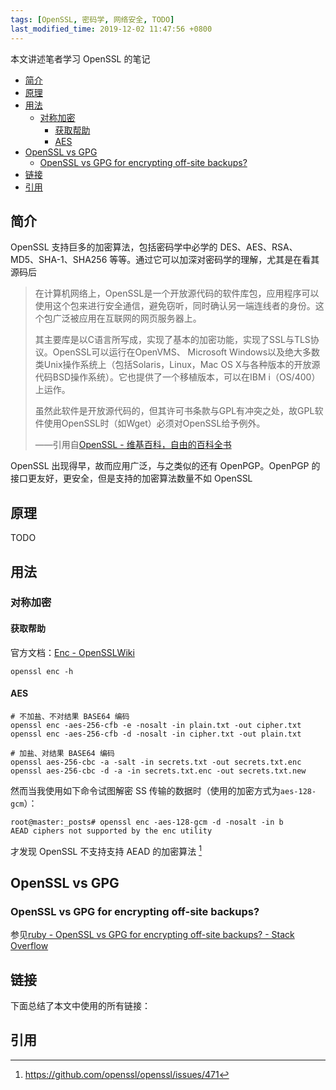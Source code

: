 ```yaml
---
tags: [OpenSSL, 密码学, 网络安全, TODO]
last_modified_time: 2019-12-02 11:47:56 +0800
---
```


本文讲述笔者学习 OpenSSL 的笔记

<p id="markdown-toc"></p>
<!-- vim-markdown-toc GFM -->

* [简介](#简介)
* [原理](#原理)
* [用法](#用法)
  * [对称加密](#对称加密)
    * [获取帮助](#获取帮助)
    * [AES](#aes)
* [OpenSSL vs GPG](#openssl-vs-gpg)
  * [OpenSSL vs GPG for encrypting off-site backups?](#openssl-vs-gpg-for-encrypting-off-site-backups)
* [链接](#链接)
* [引用](#引用)

<!-- vim-markdown-toc -->

## 简介
OpenSSL 支持巨多的加密算法，包括密码学中必学的 DES、AES、RSA、MD5、SHA-1、SHA256 等等。通过它可以加深对密码学的理解，尤其是在看其源码后

> 在计算机网络上，OpenSSL是一个开放源代码的软件库包，应用程序可以使用这个包来进行安全通信，避免窃听，同时确认另一端连线者的身份。这个包广泛被应用在互联网的网页服务器上。
> 
> 其主要库是以C语言所写成，实现了基本的加密功能，实现了SSL与TLS协议。OpenSSL可以运行在OpenVMS、 Microsoft Windows以及绝大多数类Unix操作系统上（包括Solaris，Linux，Mac OS X与各种版本的开放源代码BSD操作系统）。它也提供了一个移植版本，可以在IBM i（OS/400）上运作。
> 
> 虽然此软件是开放源代码的，但其许可书条款与GPL有冲突之处，故GPL软件使用OpenSSL时（如Wget）必须对OpenSSL给予例外。
> 
> ——引用自[OpenSSL - 维基百科，自由的百科全书](https://zh.wikipedia.org/wiki/OpenSSL)

OpenSSL 出现得早，故而应用广泛，与之类似的还有 OpenPGP。OpenPGP 的接口更友好，更安全，但是支持的加密算法数量不如 OpenSSL

## 原理
TODO

## 用法
### 对称加密
#### 获取帮助
官方文档：[Enc - OpenSSLWiki](https://wiki.openssl.org/index.php/Enc)

```
openssl enc -h
```

#### AES
```
# 不加盐、不对结果 BASE64 编码
openssl enc -aes-256-cfb -e -nosalt -in plain.txt -out cipher.txt
openssl enc -aes-256-cfb -d -nosalt -in cipher.txt -out plain.txt

# 加盐、对结果 BASE64 编码
openssl aes-256-cbc -a -salt -in secrets.txt -out secrets.txt.enc
openssl aes-256-cbc -d -a -in secrets.txt.enc -out secrets.txt.new

```

然而当我使用如下命令试图解密 SS 传输的数据时（使用的加密方式为`aes-128-gcm`）：
```
root@master:_posts# openssl enc -aes-128-gcm -d -nosalt -in b
AEAD ciphers not supported by the enc utility
```

才发现 OpenSSL 不支持支持 AEAD 的加密算法 [^openssl_aead_not_support]

## OpenSSL vs GPG
### OpenSSL vs GPG for encrypting off-site backups?
参见[ruby - OpenSSL vs GPG for encrypting off-site backups? - Stack Overflow](https://stackoverflow.com/questions/28247821/openssl-vs-gpg-for-encrypting-off-site-backups)

## 链接
下面总结了本文中使用的所有链接：

## 引用

[^openssl_aead_not_support]:https://github.com/openssl/openssl/issues/471

<!-- link start -->

<!-- link end -->

